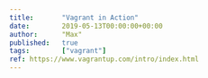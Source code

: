 ```yaml
---
title:       "Vagrant in Action"
date:        2019-05-13T00:00:00+00:00
author:      "Max"
published:   true
tags:        ["vagrant"]
ref: https://www.vagrantup.com/intro/index.html
---
```


